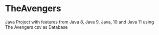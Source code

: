 # TheAvengers
Java Project with features from Java 8, Java 9, Java, 10 and Java 11 using The Avengers csv as Database
